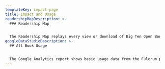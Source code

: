 ```yaml
---
templateKey: impact-page
title: Impact and Usage
readershipMapDescription: >-
  ### Readership Map


  The Readership Map replays every view or download of Big Ten Open Books monographs or media components that occurred the previous four weeks.
googleDataStudioDescription: >-
  ## All Book Usage


  The Google Analytics report shows basic usage data from the Fulcrum platform. This includes users, sessions, pageviews, popular titles, and user location for titles in Big Ten Open Books. We are currently gathering data and will display information once some history has been compiled.
---
```

